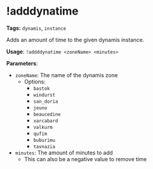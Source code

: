 # !adddynatime

**Tags:** `dynamis`, `instance`

Adds an amount of time to the given dynamis instance.

**Usage**: `!addddynatime <zoneName> <minutes>`

**Parameters**:
- `zoneName`: The name of the dynamis zone
  - Options:
    - `bastok`
    - `windurst`
    - `san_doria`
    - `jeuno`
    - `beaucedine`
    - `xarcabard`
    - `valkurm`
    - `qufim`
    - `buburimu`
    - `tavnazia`
- `minutes`: The amount of minutes to add
  - This can also be a negative value to remove time
